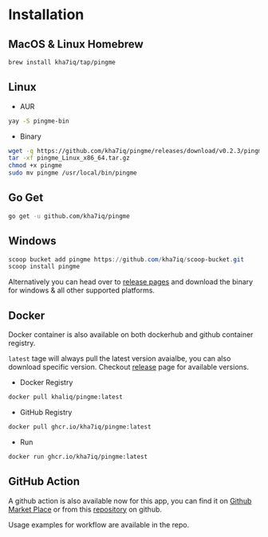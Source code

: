 # Installation

## MacOS & Linux Homebrew

```bash
brew install kha7iq/tap/pingme
```

## Linux

* AUR
```bash
yay -S pingme-bin
```

* Binary
```bash
wget -q https://github.com/kha7iq/pingme/releases/download/v0.2.3/pingme_Linux_x86_64.tar.gz
tar -xf pingme_Linux_x86_64.tar.gz
chmod +x pingme
sudo mv pingme /usr/local/bin/pingme
```

## Go Get

```bash
go get -u github.com/kha7iq/pingme
```

## Windows

```powershell
scoop bucket add pingme https://github.com/kha7iq/scoop-bucket.git
scoop install pingme
```

Alternatively you can head over to [release pages](https://github.com/kha7iq/pingme/releases)
and download the binary for windows & all other supported platforms.

## Docker

Docker container is also available on both dockerhub and github container registry.

`latest` tage will always pull the latest version avaialbe, you can also
download specific version. Checkout [release](https://github.com/kha7iq/pingme/releases)
page for available versions.

- Docker Registry

```bash
docker pull khaliq/pingme:latest
```

- GitHub Registry

```bash
docker pull ghcr.io/kha7iq/pingme:latest
```

- Run

```bash
docker run ghcr.io/kha7iq/pingme:latest
```

## GitHub Action

A github action is also available now for this app, you can find it on
[Github Market Place](https://github.com/marketplace/actions/pingme-action)
or from this [repository](https://github.com/kha7iq/pingme-action) on github.

Usage examples for workflow are available in the repo.
